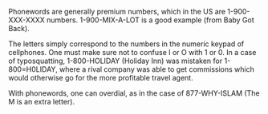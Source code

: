 Phonewords are generally premium numbers, which in the US are 1-900-XXX-XXXX numbers.
1-900-MIX-A-LOT is a good example (from Baby Got Back).

The letters simply correspond to the numbers in the numeric keypad of cellphones. One must make sure not to confuse I or O with 1 or 0.
In a case of typosquatting, 1-800-HOLIDAY (Holiday Inn) was mistaken for 1-800=H0LIDAY, where a rival company was able to get commissions which would otherwise go for the more profitable travel agent.

With phonewords, one can overdial, as in the case of 877-WHY-ISLAM (The M is an extra letter).
